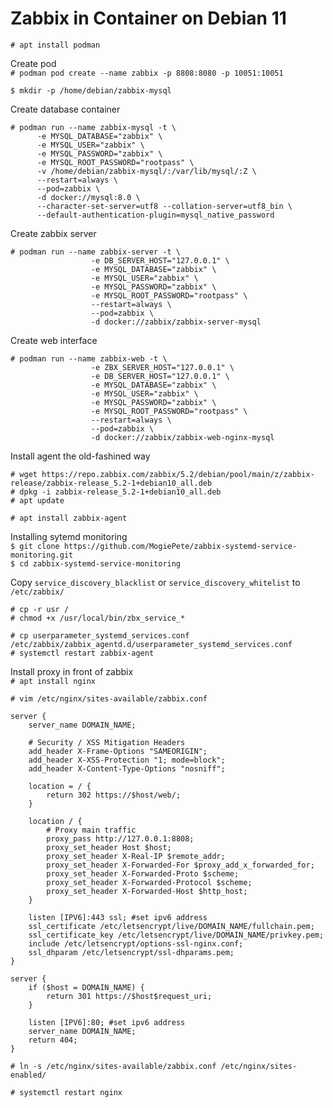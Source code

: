 # Zabbix in Container on Debian 11

`# apt install podman`  

Create pod  
`# podman pod create --name zabbix -p 8808:8080 -p 10051:10051`  

`$ mkdir -p /home/debian/zabbix-mysql`  

Create database container  
```
# podman run --name zabbix-mysql -t \
      -e MYSQL_DATABASE="zabbix" \
      -e MYSQL_USER="zabbix" \
      -e MYSQL_PASSWORD="zabbix" \
      -e MYSQL_ROOT_PASSWORD="rootpass" \
      -v /home/debian/zabbix-mysql/:/var/lib/mysql/:Z \
      --restart=always \
      --pod=zabbix \
      -d docker://mysql:8.0 \
      --character-set-server=utf8 --collation-server=utf8_bin \
      --default-authentication-plugin=mysql_native_password
```

Create zabbix server  
```
# podman run --name zabbix-server -t \
                  -e DB_SERVER_HOST="127.0.0.1" \
                  -e MYSQL_DATABASE="zabbix" \
                  -e MYSQL_USER="zabbix" \
                  -e MYSQL_PASSWORD="zabbix" \
                  -e MYSQL_ROOT_PASSWORD="rootpass" \
                  --restart=always \
                  --pod=zabbix \
                  -d docker://zabbix/zabbix-server-mysql
```

Create web interface  
```
# podman run --name zabbix-web -t \
                  -e ZBX_SERVER_HOST="127.0.0.1" \
                  -e DB_SERVER_HOST="127.0.0.1" \
                  -e MYSQL_DATABASE="zabbix" \
                  -e MYSQL_USER="zabbix" \
                  -e MYSQL_PASSWORD="zabbix" \
                  -e MYSQL_ROOT_PASSWORD="rootpass" \
                  --restart=always \
                  --pod=zabbix \
                  -d docker://zabbix/zabbix-web-nginx-mysql
```

Install agent the old-fashined way  
```
# wget https://repo.zabbix.com/zabbix/5.2/debian/pool/main/z/zabbix-release/zabbix-release_5.2-1+debian10_all.deb
# dpkg -i zabbix-release_5.2-1+debian10_all.deb
# apt update 
```

`# apt install zabbix-agent`  

Installing sytemd monitoring  
`$ git clone https://github.com/MogiePete/zabbix-systemd-service-monitoring.git`  
`$ cd zabbix-systemd-service-monitoring`  

Copy `service_discovery_blacklist` or `service_discovery_whitelist` to `/etc/zabbix/`  

`# cp -r usr /`  
`# chmod +x /usr/local/bin/zbx_service_*`  

`# cp userparameter_systemd_services.conf /etc/zabbix/zabbix_agentd.d/userparameter_systemd_services.conf`  
`# systemctl restart zabbix-agent`  

Install proxy in front of zabbix  
`# apt install nginx`  

`# vim /etc/nginx/sites-available/zabbix.conf`  
```
server {
    server_name DOMAIN_NAME;

    # Security / XSS Mitigation Headers
    add_header X-Frame-Options "SAMEORIGIN";
    add_header X-XSS-Protection "1; mode=block";
    add_header X-Content-Type-Options "nosniff";

    location = / {
        return 302 https://$host/web/;
    }

    location / {
        # Proxy main traffic
        proxy_pass http://127.0.0.1:8808;
        proxy_set_header Host $host;
        proxy_set_header X-Real-IP $remote_addr;
        proxy_set_header X-Forwarded-For $proxy_add_x_forwarded_for;
        proxy_set_header X-Forwarded-Proto $scheme;
        proxy_set_header X-Forwarded-Protocol $scheme;
        proxy_set_header X-Forwarded-Host $http_host;
    }

    listen [IPV6]:443 ssl; #set ipv6 address
    ssl_certificate /etc/letsencrypt/live/DOMAIN_NAME/fullchain.pem;
    ssl_certificate_key /etc/letsencrypt/live/DOMAIN_NAME/privkey.pem;
    include /etc/letsencrypt/options-ssl-nginx.conf;
    ssl_dhparam /etc/letsencrypt/ssl-dhparams.pem;
}

server {
    if ($host = DOMAIN_NAME) {
        return 301 https://$host$request_uri;
    }

    listen [IPV6]:80; #set ipv6 address
    server_name DOMAIN_NAME;
    return 404;
}
```

`# ln -s /etc/nginx/sites-available/zabbix.conf /etc/nginx/sites-enabled/`  

`# systemctl restart nginx`  
